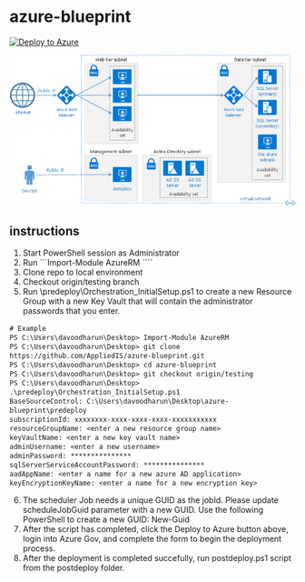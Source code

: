 # azure-blueprint

[![Deploy to Azure](http://azuredeploy.net/deploybutton.svg)](https://portal.azure.us/#create/Microsoft.Template/uri/https%3A%2F%2Fraw.githubusercontent.com%2FAppliedIS%2Fazure-blueprint%2Ftesting%2Fazuredeploy.json)

![alt text](docs/n-tier-diagram.png?raw=true "Azure Blueprint FedRAMP three-tier web-based application compliance architecture")

## instructions
1. Start PowerShell session as Administrator
2. Run ```Import-Module AzureRM ````
3. Clone repo to local environment
4. Checkout origin/testing branch
5. Run \predeploy\Orchestration_InitialSetup.ps1 to create a new Resource Group with a new Key Vault that will contain the administrator passwords that you enter.
```
# Example
PS C:\Users\davoodharun\Desktop> Import-Module AzureRM
PS C:\Users\davoodharun\Desktop> git clone https://github.com/AppliedIS/azure-blueprint.git
PS C:\Users\davoodharun\Desktop> cd azure-blueprint
PS C:\Users\davoodharun\Desktop> git checkout origin/testing
PS C:\Users\davoodharun\Desktop> .\predeploy\Orchestration_InitialSetup.ps1
BaseSourceControl: C:\Users\davoodharun\Desktop\azure-blueprint\predeploy
subscriptionId: xxxxxxxx-xxxx-xxxx-xxxx-xxxxxxxxxxx
resourceGroupName: <enter a new resource group name>
keyVaultName: <enter a new key vault name>
adminUsername: <enter a new username>
adminPassword: ***************
sqlServerServiceAccountPassword: ***************
aadAppName: <enter a name for a new azure AD application>
keyEncryptionKeyName: <enter a name for a new encryption key>
```
6. The scheduler Job needs a unique GUID as the jobId. Please update scheduleJobGuid parameter with a new GUID. Use the following PowerShell to create a new GUID:  New-Guid
7. After the script has completed, click the Deploy to Azure button above, login into Azure Gov, and complete the form to begin the deployment process.
8. After the deployment is completed succefully, run postdeploy.ps1 script from the postdeploy folder.

